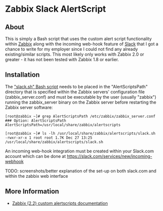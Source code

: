 
Zabbix Slack AlertScript
========================


About
-----
This is simply a Bash script that uses the custom alert script functionality within [Zabbix](http://www.zabbix.com/) along with the incoming web-hook feature of [Slack](https://slack.com/) that I got a chance to write for my employer since I could not find any already existing/similar scripts. This most likely only works with Zabbix 2.0 or greater - it has not been tested with Zabbix 1.8 or earlier.


Installation
------------
The ["slack.sh" Bash script](https://github.com/ericoc/zabbix-slack-alertscript/raw/master/slack.sh) needs to be placed in the "AlertScriptsPath" directory that is specified within the Zabbix servers' configuration file (zabbix_server.conf) and must be executable by the user (usually "zabbix") running the zabbix_server binary on the Zabbix server before restarting the Zabbix server software:

	[root@zabbix ~]# grep AlertScriptsPath /etc/zabbix/zabbix_server.conf
	### Option: AlertScriptsPath
	AlertScriptsPath=/usr/local/share/zabbix/alertscripts

	[root@zabbix ~]# ls -lh /usr/local/share/zabbix/alertscripts/slack.sh
	-rwxr-xr-x 1 root root 1.7K Dec 27 13:25 /usr/local/share/zabbix/alertscripts/slack.sh

An incoming web-hook integration must be created within your Slack.com account which can be done at https://slack.com/services/new/incoming-webhook


TODO: screenshots/better explanation of the set-up on both slack.com and within the zabbix web interface


More Information
----------------
 * [Zabbix (2.2) custom alertscripts documentation](https://www.zabbix.com/documentation/2.2/manual/config/notifications/media/script)
